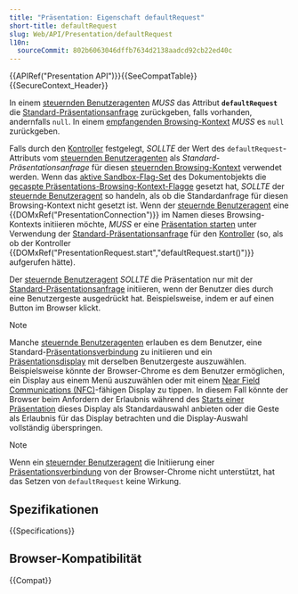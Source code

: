 ```yaml
---
title: "Präsentation: Eigenschaft defaultRequest"
short-title: defaultRequest
slug: Web/API/Presentation/defaultRequest
l10n:
  sourceCommit: 802b6063046dffb7634d2138aadcd92cb22ed40c
---
```


{{APIRef("Presentation API")}}{{SeeCompatTable}}{{SecureContext_Header}}

In einem [steuernden Benutzeragenten](https://www.w3.org/TR/presentation-api/#dfn-controlling-user-agent) _MUSS_ das Attribut **`defaultRequest`** die [Standard-Präsentationsanfrage](https://www.w3.org/TR/presentation-api/#dfn-default-presentation-request) zurückgeben, falls vorhanden, andernfalls `null`. In einem [empfangenden Browsing-Kontext](https://www.w3.org/TR/presentation-api/#dfn-receiving-browsing-context) _MUSS_ es `null` zurückgeben.

Falls durch den [Kontroller](https://www.w3.org/TR/presentation-api/#dfn-controller) festgelegt, _SOLLTE_ der Wert des `defaultRequest`-Attributs vom [steuernden Benutzeragenten](https://www.w3.org/TR/presentation-api/#dfn-controlling-user-agent) als _Standard-Präsentationsanfrage_ für diesen [steuernden Browsing-Kontext](https://www.w3.org/TR/presentation-api/#dfn-controlling-browsing-context) verwendet werden. Wenn das [aktive Sandbox-Flag-Set](https://www.w3.org/TR/presentation-api/#dfn-active-sandboxing-flag-set) des Dokumentobjekts die [gecaspte Präsentations-Browsing-Kontext-Flagge](https://www.w3.org/TR/presentation-api/#sandboxed-presentation-browsing-context-flag) gesetzt hat, _SOLLTE_ der [steuernde Benutzeragent](https://www.w3.org/TR/presentation-api/#dfn-controlling-user-agent) so handeln, als ob die Standardanfrage für diesen Browsing-Kontext nicht gesetzt ist. Wenn der [steuernde Benutzeragent](https://www.w3.org/TR/presentation-api/#dfn-controlling-user-agent) eine {{DOMxRef("PresentationConnection")}} im Namen dieses Browsing-Kontexts initiieren möchte, _MUSS_ er eine [Präsentation starten](https://www.w3.org/TR/presentation-api/#dfn-start-a-presentation) unter Verwendung der [Standard-Präsentationsanfrage](https://www.w3.org/TR/presentation-api/#dfn-default-presentation-request) für den [Kontroller](https://www.w3.org/TR/presentation-api/#dfn-controller) (so, als ob der Kontroller {{DOMxRef("PresentationRequest.start","defaultRequest.start()")}} aufgerufen hätte).

Der [steuernde Benutzeragent](https://www.w3.org/TR/presentation-api/#dfn-controlling-user-agent) _SOLLTE_ die Präsentation nur mit der [Standard-Präsentationsanfrage](https://www.w3.org/TR/presentation-api/#dfn-default-presentation-request) initiieren, wenn der Benutzer dies durch eine Benutzergeste ausgedrückt hat. Beispielsweise, indem er auf einen Button im Browser klickt.

> [!NOTE]
> Manche [steuernde Benutzeragenten](https://www.w3.org/TR/presentation-api/#dfn-controlling-user-agent) erlauben es dem Benutzer, eine Standard-[Präsentationsverbindung](https://www.w3.org/TR/presentation-api/#dfn-presentation-connection) zu initiieren und ein [Präsentationsdisplay](https://www.w3.org/TR/presentation-api/#dfn-presentation-display) mit derselben Benutzergeste auszuwählen. Beispielsweise könnte der Browser-Chrome es dem Benutzer ermöglichen, ein Display aus einem Menü auszuwählen oder mit einem [Near Field Communications (NFC)](https://nfc-forum.org/)-fähigen Display zu tippen. In diesem Fall könnte der Browser beim Anfordern der Erlaubnis während des [Starts einer Präsentation](https://www.w3.org/TR/presentation-api/#dfn-start-a-presentation) dieses Display als Standardauswahl anbieten oder die Geste als Erlaubnis für das Display betrachten und die Display-Auswahl vollständig überspringen.

> [!NOTE]
> Wenn ein [steuernder Benutzeragent](https://www.w3.org/TR/presentation-api/#dfn-controlling-user-agent) die Initiierung einer [Präsentationsverbindung](https://www.w3.org/TR/presentation-api/#dfn-presentation-connection) von der Browser-Chrome nicht unterstützt, hat das Setzen von `defaultRequest` keine Wirkung.

## Spezifikationen

{{Specifications}}

## Browser-Kompatibilität

{{Compat}}
